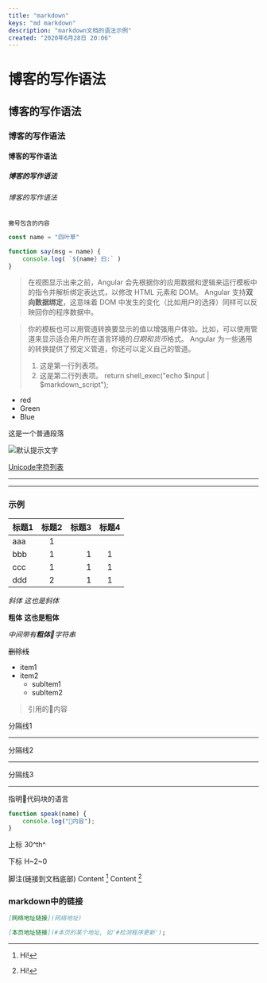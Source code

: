 ```yaml
---
title: "markdown"
keys: "md markdown"
description: "markdown文档的语法示例"
created: "2020年6月28日 20:06"
---
```


# 博客的写作语法

## 博客的写作语法

### 博客的写作语法

#### 博客的写作语法

##### 博客的写作语法

###### 博客的写作语法

`撇号包含的内容` 

``` js
const name = "四叶草"

function say(msg = name) {
    console.log( `${name} 曰:` )
}
```

> 在视图显示出来之前，Angular 会先根据你的应用数据和逻辑来运行模板中的指令并解析绑定表达式，以修改 HTML 元素和 DOM。 Angular 支持**双向数据绑定**，这意味着 DOM 中发生的变化（比如用户的选择）同样可以反映回你的程序数据中。

  > 你的模板也可以用管道转换要显示的值以增强用户体验。比如，可以使用管道来显示适合用户所在语言环境的*日期和货币*格式。 Angular 为一些通用的转换提供了预定义管道，你还可以定义自己的管道。
  > 1. 这是第一行列表项。
  > 2. 这是第二行列表项。
  > return shell_exec("echo $input | $markdown_script"); 

* red
* Green
* Blue

这是一个普通段落

![默认提示文字](https://upload.wikimedia.org/wikipedia/commons/thumb/a/ab/Unicode_logo.svg/440px-Unicode_logo.svg.png)

[Unicode字符列表](https://zh.wikipedia.org/wiki/Unicode%E5%AD%97%E7%AC%A6%E5%88%97%E8%A1%A8)

---

***

### 示例

|标题1|标题2|标题3|标题4|
|--|:---:|--:|:--:|
|aaa|1| ||
|bbb|1|1|1|
|ccc|1|1|1|
|ddd|2|1|1|

_斜体_
*这也是斜体*

__粗体__
**这也是粗体** 

_中间带有**粗体**字符串_

~~删除线~~

* item1
* item2
    - subItem1
    - subItem2

> 引用的内容

分隔线1

---

分隔线2

***

分隔线3

___

指明代码块的语言

``` js
function speak(name) {
    console.log("内容");
}
```

上标
30^th^

下标
H~2~0

脚注(链接到文档底部)
Content [^1]
Content [^1]
[^1]: Hi!

### markdown中的链接

``` md
[网络地址链接](网络地址)

[本页地址链接](#本页的某个地址, 如'#检测程序更新');
```
